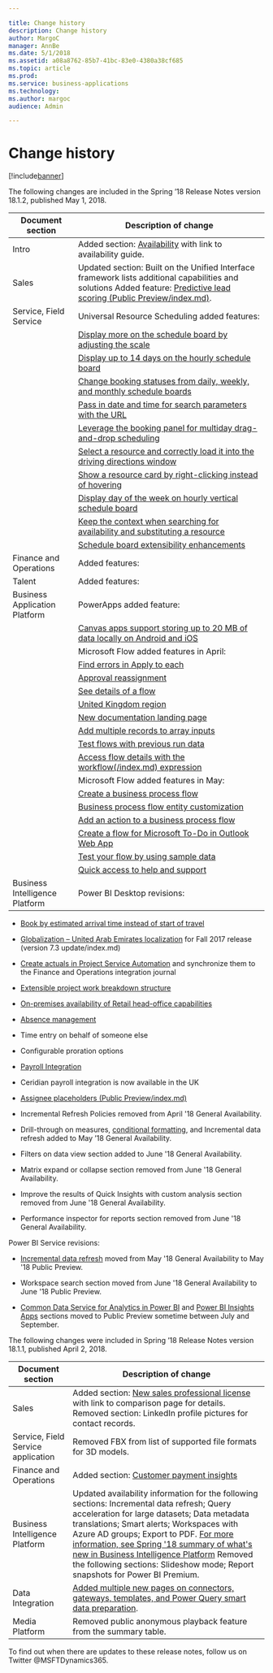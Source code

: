 ```yaml
---

title: Change history
description: Change history
author: MargoC
manager: AnnBe
ms.date: 5/1/2018
ms.assetid: a08a8762-85b7-41bc-83e0-4380a38cf685
ms.topic: article
ms.prod: 
ms.service: business-applications
ms.technology: 
ms.author: margoc
audience: Admin

---
```

#  Change history




[!include[banner](../includes/banner.md)]

The following changes are included in the Spring ’18 Release Notes version
18.1.2, published May 1, 2018.

| Document section               | Description of change                                                                                                                                                                      |
|--------------------------------|--------------------------------------------------------------------------------------------------------------------------------------------------------------------------------------------|
| Intro                          | Added section: [Availability](availability.md) with link to availability guide.                                                                                                             |
| Sales                          | Updated section: Built on the Unified Interface framework lists additional capabilities and solutions Added feature: [Predictive lead scoring (Public Preview/index.md)](sales/index.md). |
| Service, Field Service         | Universal Resource Scheduling added features:                                                                                                                                              |
|                                | [Display more on the schedule board by adjusting the scale](service/index.md)                                                                                                             |
|                                | [Display up to 14 days on the hourly schedule board](service/index.md)                                                                                                                    |
|                                | [Change booking statuses from daily, weekly, and monthly schedule boards](service/index.md)                                                                                       |
|                                | [Pass in date and time for search parameters with the URL](service/index.md)                                                                                                                  |
|                                | [Leverage the booking panel for multiday drag-and-drop scheduling](service/index.md)                                                                                                 |
|                                | [Select a resource and correctly load it into the driving directions window](service/index.md)                                                                                          |
|                                | [Show a resource card by right-clicking instead of hovering](service/index.md)                                                                                                            |
|                                | [Display day of the week on hourly vertical schedule board](service/index.md)                                                                                                             |
|                                | [Keep the context when searching for availability and substituting a resource](service/index.md)                                                                                         |
|                                | [Schedule board extensibility enhancements](service/index.md)                                                                                                                |
| Finance and Operations         | Added features:                                                                                                                                                                            |
| Talent                         | Added features:                                                                                                                                                                            |
| Business Application Platform  | PowerApps added feature:                                                                                                                                                                   |
|                                | [Canvas apps support storing up to 20 MB of data locally on Android and iOS](business-application-platform/index.md)                                                                                        |
|                                | Microsoft Flow added features in April:                                                                                                                                                    |
|                                | [Find errors in Apply to each](business-application-platform/index.md)                                                                                                                                           |
|                                | [Approval reassignment](business-application-platform/index.md)                                                                                                                                           |
|                                | [See details of a flow](business-application-platform/index.md)                                                                                                                                                  |
|                                | [United Kingdom region](business-application-platform/index.md)                                                                                                                                           |
|                                | [New documentation landing page](business-application-platform/index.md)                                                                                                                              |
|                                | [Add multiple records to array inputs](business-application-platform/index.md)                                                                                                                             |
|                                | [Test flows with previous run data](business-application-platform/index.md)                                                                                                                                     |
|                                | [Access flow details with the workflow(/index.md) expression](business-application-platform/index.md)                                                                                                                |
|                                | Microsoft Flow added features in May:                                                                                                                                                      |
|                                | [Create a business process flow](business-application-platform/index.md)                                                                                                                          |
|                                | [Business process flow entity customization](business-application-platform/index.md)                                                                                                                      |
|                                | [Add an action to a business process flow](business-application-platform/index.md)                                                                                                                                |
|                                | [Create a flow for Microsoft To-Do in Outlook Web App](business-application-platform/index.md)                                                                                                                    |
|                                | [Test your flow by using sample data](business-application-platform/index.md)                                                                                                                                    |
|                                | [Quick access to help and support](business-application-platform/index.md)                                                                                                                                      |
| Business Intelligence Platform | Power BI Desktop revisions:                                                                                                                                                                |

-   [Book by estimated arrival time instead of start of
    travel](service/index.md)

-   [Globalization – United Arab Emirates
    localization](operations-finance/index.md) for Fall 2017 release (version 7.3
    update/index.md)

-   [Create actuals in Project Service
    Automation](operations-finance/index.md) and synchronize them to the
    Finance and Operations integration journal

-   [Extensible project work breakdown structure](operations-finance/index.md)

-   [On-premises availability of Retail head-office
    capabilities](_On-premises_deployment_updates/index.md)

-   [Absence management](talent/index.md)

-   Time entry on behalf of someone else

-   Configurable proration options

-   [Payroll Integration](talent\dynamics365-talent-core-hr\payroll-integration-payroll-data-package.md)

-   Ceridian payroll integration is now available in the UK

-   [Assignee placeholders (Public Preview/index.md)](talent\dynamics365-talent-onboard\assignee-placeholders-public-preview.md)

-   Incremental Refresh Policies removed from April '18 General Availability.

-   Drill-through on measures, [conditional formatting](business-intelligence-platform/power-bi-desktop/index.md), and Incremental data refresh
    added to May ’18 General Availability.

-   Filters on data view section added to June '18 General Availability.

-   Matrix expand or collapse section removed from June '18 General
    Availability.

-   Improve the results of Quick Insights with custom analysis section removed
    from June '18 General Availability.

-   Performance inspector for reports section removed from June '18 General
    Availability.

Power BI Service revisions:

-   [Incremental data refresh](business-intelligence-platform/power-bi-service/index.md) moved from May '18
    General Availability to May '18 Public Preview.

-   Workspace search section moved from June '18 General Availability to June
    '18 Public Preview.

-   [Common Data Service for Analytics in Power BI](business-intelligence-platform/common-data-service-analytics-capability-power-bi/index.md) and
    [Power BI Insights Apps](business-intelligence-platform/power-bi-insights-apps/index.md) sections moved to Public
    Preview sometime between July and September.

The following changes were included in Spring ’18 Release Notes version 18.1.1,
published April 2, 2018.

| Document section                   | Description of change                                                                                                                                                                                                                                                                                                                                                                                                               |
|------------------------------------|-------------------------------------------------------------------------------------------------------------------------------------------------------------------------------------------------------------------------------------------------------------------------------------------------------------------------------------------------------------------------------------------------------------------------------------|
| Sales                              | Added section: [New sales professional license](sales/index.md) with link to comparison page for details. Removed section: LinkedIn profile pictures for contact records.                                                                                                                                                                                                                                                     |
| Service, Field Service application | Removed FBX from list of supported file formats for 3D models.                                                                                                                                                                                                                                                                                                                                                                      |
| Finance and Operations             | Added section: [Customer payment insights](operations-finance/index.md)                                                                                                                                                                                                                                                                                                                                                                  |
| Business Intelligence Platform     | Updated availability information for the following sections: Incremental data refresh; Query acceleration for large datasets; Data metadata translations; Smart alerts; Workspaces with Azure AD groups; Export to PDF. [For more information, see Spring '18 summary of what's new in Business Intelligence Platform](release-overview.md) Removed the following sections: Slideshow mode; Report snapshots for Power BI Premium. |
| Data Integration                   | [Added multiple new pages on connectors, gateways, templates, and Power Query smart data preparation](data-integration/index.md).                                                                                                                                                                                                                                                                                                          |
| Media Platform                     | Removed public anonymous playback feature from the summary table.                                                                                                                                                                                                                                                                                                                                                                   |

To find out when there are updates to these release notes, follow us on Twitter
\@MSFTDynamics365.
